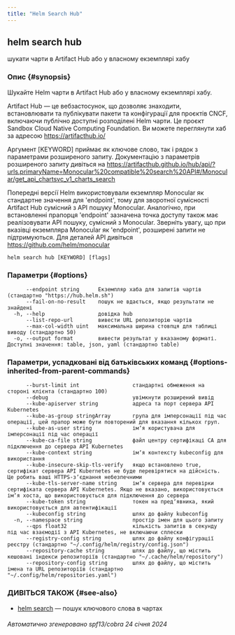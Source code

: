 ```yaml
---
title: "Helm Search Hub"
---
```


## helm search hub

шукати чарти в Artifact Hub або у власному екземплярі хабу

### Опис {#synopsis}

Шукайте Helm чарти в Artifact Hub або у власному екземплярі хабу.

Artifact Hub — це вебзастосунок, що дозволяє знаходити, встановлювати та публікувати пакети та конфігурації для проєктів CNCF, включаючи публічно доступні розподілені Helm чарти. Це проєкт Sandbox Cloud Native Computing Foundation. Ви можете переглянути хаб за адресою https://artifacthub.io/

Аргумент [KEYWORD] приймає як ключове слово, так і рядок з параметрами розширеного запиту. Документацію з параметрів розширеного запиту дивіться на https://artifacthub.github.io/hub/api/?urls.primaryName=Monocular%20compatible%20search%20API#/Monocular/get_api_chartsvc_v1_charts_search

Попередні версії Helm використовували екземпляр Monocular як стандартне значення для 'endpoint', тому для зворотної сумісності Artifact Hub сумісний з API пошуку Monocular. Аналогічно, при встановленні прапорця 'endpoint' зазначена точка доступу також має реалізовувати API пошуку, сумісний з Monocular. Зверніть увагу, що при вказівці екземпляра Monocular як 'endpoint', розширені запити не підтримуються. Для деталей API дивіться https://github.com/helm/monocular

```shell
helm search hub [KEYWORD] [flags]
```

### Параметри {#options}

```none
      --endpoint string      Екземпляр хаба для запитів чартів (стандартно "https://hub.helm.sh")
      --fail-on-no-result    пошук не вдається, якщо результати не знайдені
  -h, --help                 довідка hub
      --list-repo-url        вивести URL репозиторію чартів
      --max-col-width uint   максимальна ширина стовпця для таблиці виводу (стандартно 50)
  -o, --output format        вивести результат у вказаному форматі. Доступні значення: table, json, yaml (стандартно table)
```

### Параметри, успадковані від батьківських команд {#options-inherited-from-parent-commands}

```none
      --burst-limit int                 стандартні обмеження на стороні клієнта (стандартно 100)
      --debug                           увімкнути розширений вивід
      --kube-apiserver string           адреса та порт сервера API Kubernetes
      --kube-as-group stringArray       група для імперсонації під час операції, цей прапор може бути повторений для вказання кількох груп.
      --kube-as-user string             імʼя користувача для імперсонації під час операції
      --kube-ca-file string             файл центру сертифікаці СА для підключення до сервера API Kubernetes
      --kube-context string             імʼя контексту kubeconfig для використання
      --kube-insecure-skip-tls-verify   якщо встановлено true, сертифікат сервера API Kubernetes не буде перевірятися на дійсність. Це робить ваші HTTPS-зʼєднання небезпечними
      --kube-tls-server-name string     імʼя сервера для перевірки сертифіката сервера API Kubernetes. Якщо не вказано, використовується імʼя хоста, що використовується для підключення до сервера
      --kube-token string               токен на предʼявника, який використовується для автентифікації
      --kubeconfig string               шлях до файлу kubeconfig
  -n, --namespace string                простір імен для цього запиту
      --qps float32                     кількість запитів в секунду під час взаємодії з API Kubernetes, не включаючи сплески
      --registry-config string          шлях до файлу конфігурації реєстру (стандартно "~/.config/helm/registry/config.json")
      --repository-cache string         шлях до файлу, що містить кешовані індекси репозиторіїв (стандартно "~/.cache/helm/repository")
      --repository-config string        шлях до файлу, що містить імена та URL репозиторіїв (стандартно "~/.config/helm/repositories.yaml")
```

### ДИВІТЬСЯ ТАКОЖ {#see-also}

* [helm search](helm_search.md) — пошук ключового слова в чартах

###### Автоматично згенеровано spf13/cobra 24 січня 2024
